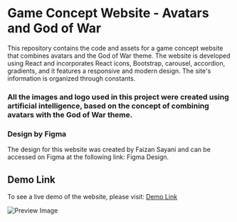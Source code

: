 # Game Concept Website - Avatars and God of War
This repository contains the code and assets for a game concept website that combines avatars and the God of War theme. The website is developed using React and incorporates React icons, Bootstrap, carousel, accordion, gradients, and it features a responsive and modern design. The site's information is organized through constants.

### All the images and logo used in this project were created using artificial intelligence, based on the concept of combining avatars with the God of War theme. 

### Design by Figma
The design for this website was created by Faizan Sayani and can be accessed on Figma at the following link: Figma Design. 


## Demo Link
To see a live demo of the website, please visit: [Demo Link](https://pameschurrer.es/game/)

![Preview Image](https://pameschurrer.es/game/web.png)
